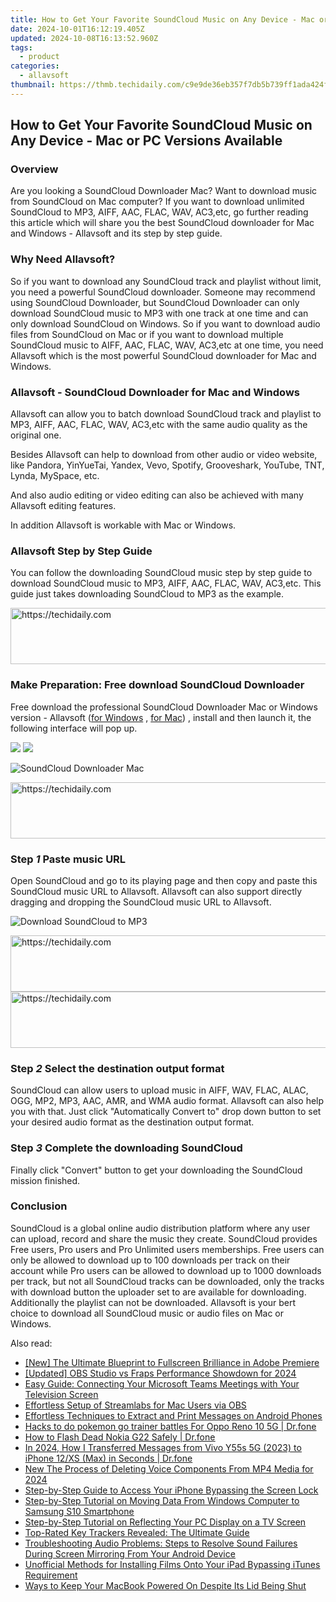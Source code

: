 ```yaml
---
title: How to Get Your Favorite SoundCloud Music on Any Device - Mac or PC Versions Available
date: 2024-10-01T16:12:19.405Z
updated: 2024-10-08T16:13:52.960Z
tags:
  - product
categories:
  - allavsoft
thumbnail: https://thmb.techidaily.com/c9e9de36eb357f7db5b739ff1ada424f8276ace6815f6a294b656d072c86df72.jpg
---
```


## How to Get Your Favorite SoundCloud Music on Any Device - Mac or PC Versions Available

### Overview

Are you looking a SoundCloud Downloader Mac? Want to download music from SoundCloud on Mac computer? If you want to download unlimited SoundCloud to MP3, AIFF, AAC, FLAC, WAV, AC3,etc, go further reading this article which will share you the best SoundCloud downloader for Mac and Windows - Allavsoft and its step by step guide.

### Why Need Allavsoft?

So if you want to download any SoundCloud track and playlist without limit, you need a powerful SoundCloud downloader. Someone may recommend using SoundCloud Downloader, but SoundCloud Downloader can only download SoundCloud music to MP3 with one track at one time and can only download SoundCloud on Windows. So if you want to download audio files from SoundCloud on Mac or if you want to download multiple SoundCloud music to AIFF, AAC, FLAC, WAV, AC3,etc at one time, you need Allavsoft which is the most powerful SoundCloud downloader for Mac and Windows.

### Allavsoft - SoundCloud Downloader for Mac and Windows

Allavsoft can allow you to batch download SoundCloud track and playlist to MP3, AIFF, AAC, FLAC, WAV, AC3,etc with the same audio quality as the original one.

Besides Allavsoft can help to download from other audio or video website, like Pandora, YinYueTai, Yandex, Vevo, Spotify, Grooveshark, YouTube, TNT, Lynda, MySpace, etc.

And also audio editing or video editing can also be achieved with many Allavsoft editing features.

In addition Allavsoft is workable with Mac or Windows.

### Allavsoft Step by Step Guide

You can follow the downloading SoundCloud music step by step guide to download SoundCloud music to MP3, AIFF, AAC, FLAC, WAV, AC3,etc. This guide just takes downloading SoundCloud to MP3 as the example.

<!-- affiliate ads begin -->
<a href="https://appsumo.8odi.net/c/5597632/2105863/7443" target="_top" id="2105863">
  <img src="//a.impactradius-go.com/display-ad/7443-2105863" border="0" alt="https://techidaily.com" width="728" height="90"/>
</a>
<img height="0" width="0" src="https://appsumo.8odi.net/i/5597632/2105863/7443" style="position:absolute;visibility:hidden;" border="0" />
<!-- affiliate ads end -->

### Make Preparation: Free download SoundCloud Downloader

Free download the professional SoundCloud Downloader Mac or Windows version - Allavsoft ([for Windows](https://tools.techidaily.com/allavsoft/products/) , [for Mac](https://tools.techidaily.com/allavsoft/products/)) , install and then launch it, the following interface will pop up.

[![](https://www.allavsoft.com/how-to/../images/how-to/free-download-win.jpg)](https://tools.techidaily.com/allavsoft/products/) [![](https://www.allavsoft.com/how-to/../images/how-to/free-download-mac.jpg)](https://tools.techidaily.com/allavsoft/products/)

![SoundCloud Downloader Mac](https://www.allavsoft.com/how-to/../images/allavsoft/screen-shot-600.jpg)

<!-- affiliate ads begin -->
<a href="https://bluettide.pxf.io/c/5597632/2141683/17092" target="_top" id="2141683">
  <img src="//a.impactradius-go.com/display-ad/17092-2141683" border="0" alt="https://techidaily.com" width="728" height="90"/>
</a>
<img height="0" width="0" src="https://bluettide.pxf.io/i/5597632/2141683/17092" style="position:absolute;visibility:hidden;" border="0" />
<!-- affiliate ads end -->

### Step _1_ Paste music URL

Open SoundCloud and go to its playing page and then copy and paste this SoundCloud music URL to Allavsoft. Allavsoft can also support directly dragging and dropping the SoundCloud music URL to Allavsoft.

![Download SoundCloud to MP3](https://www.allavsoft.com/how-to/../images/how-to/audiomack-downloader-to-mp3-wav-flac/download-audiomack-to-mp3.jpg)

<!-- affiliate ads begin -->
<a href="https://appsumo.8odi.net/c/5597632/2044583/7443" target="_top" id="2044583">
  <img src="//a.impactradius-go.com/display-ad/7443-2044583" border="0" alt="https://techidaily.com" width="728" height="90"/>
</a>
<img height="0" width="0" src="https://appsumo.8odi.net/i/5597632/2044583/7443" style="position:absolute;visibility:hidden;" border="0" />
<!-- affiliate ads end -->

<!-- affiliate ads begin -->
<a href="https://appsumo.8odi.net/c/5597632/2118325/7443" target="_top" id="2118325">
  <img src="//a.impactradius-go.com/display-ad/7443-2118325" border="0" alt="https://techidaily.com" width="728" height="90"/>
</a>
<img height="0" width="0" src="https://appsumo.8odi.net/i/5597632/2118325/7443" style="position:absolute;visibility:hidden;" border="0" />
<!-- affiliate ads end -->

### Step _2_ Select the destination output format

SoundCloud can allow users to upload music in AIFF, WAV, FLAC, ALAC, OGG, MP2, MP3, AAC, AMR, and WMA audio format. Allavsoft can also help you with that. Just click "Automatically Convert to" drop down button to set your desired audio format as the destination output format.

### Step _3_ Complete the downloading SoundCloud

Finally click "Convert" button to get your downloading the SoundCloud mission finished.

### Conclusion

SoundCloud is a global online audio distribution platform where any user can upload, record and share the music they create. SoundCloud provides Free users, Pro users and Pro Unlimited users memberships. Free users can only be allowed to download up to 100 downloads per track on their account while Pro users can be allowed to download up to 1000 downloads per track, but not all SoundCloud tracks can be downloaded, only the tracks with download button the uploader set to are available for downloading. Additionally the playlist can not be downloaded. Allavsoft is your bert choice to download all SoundCloud music or audio files on Mac or Windows.

<ins class="adsbygoogle"
     style="display:block"
     data-ad-format="autorelaxed"
     data-ad-client="ca-pub-7571918770474297"
     data-ad-slot="1223367746"></ins>

<ins class="adsbygoogle"
     style="display:block"
     data-ad-client="ca-pub-7571918770474297"
     data-ad-slot="8358498916"
     data-ad-format="auto"
     data-full-width-responsive="true"></ins>

<span class="atpl-alsoreadstyle">Also read:</span>
<div><ul>
<li><a href="https://some-skills.techidaily.com/new-the-ultimate-blueprint-to-fullscreen-brilliance-in-adobe-premiere/"><u>[New] The Ultimate Blueprint to Fullscreen Brilliance in Adobe Premiere</u></a></li>
<li><a href="https://screen-activity-recording.techidaily.com/updated-obs-studio-vs-fraps-performance-showdown-for-2024/"><u>[Updated] OBS Studio vs Fraps Performance Showdown for 2024</u></a></li>
<li><a href="https://win-premium.techidaily.com/easy-guide-connecting-your-microsoft-teams-meetings-with-your-television-screen/"><u>Easy Guide: Connecting Your Microsoft Teams Meetings with Your Television Screen</u></a></li>
<li><a href="https://vp-tips.techidaily.com/effortless-setup-of-streamlabs-for-mac-users-via-obs/"><u>Effortless Setup of Streamlabs for Mac Users via OBS</u></a></li>
<li><a href="https://win-premium.techidaily.com/effortless-techniques-to-extract-and-print-messages-on-android-phones/"><u>Effortless Techniques to Extract and Print Messages on Android Phones</u></a></li>
<li><a href="https://android-pokemon-go.techidaily.com/hacks-to-do-pokemon-go-trainer-battles-for-oppo-reno-10-5g-drfone-by-drfone-virtual-android/"><u>Hacks to do pokemon go trainer battles For Oppo Reno 10 5G | Dr.fone</u></a></li>
<li><a href="https://howto.techidaily.com/how-to-flash-dead-nokia-g22-safely-drfone-by-drfone-fix-android-problems-fix-android-problems/"><u>How to Flash Dead Nokia G22 Safely | Dr.fone</u></a></li>
<li><a href="https://android-transfer.techidaily.com/in-2024-how-i-transferred-messages-from-vivo-y55s-5g-2023-to-iphone-12xs-max-in-seconds-drfone-by-drfone-transfer-from-android-transfer-from-android/"><u>In 2024, How I Transferred Messages from Vivo Y55s 5G (2023) to iPhone 12/XS (Max) in Seconds | Dr.fone</u></a></li>
<li><a href="https://audio-editing.techidaily.com/new-the-process-of-deleting-voice-components-from-mp4-media-for-2024/"><u>New The Process of Deleting Voice Components From MP4 Media for 2024</u></a></li>
<li><a href="https://win-premium.techidaily.com/step-by-step-guide-to-access-your-iphone-bypassing-the-screen-lock/"><u>Step-by-Step Guide to Access Your iPhone Bypassing the Screen Lock</u></a></li>
<li><a href="https://win-premium.techidaily.com/step-by-step-tutorial-on-moving-data-from-windows-computer-to-samsung-s10-smartphone/"><u>Step-by-Step Tutorial on Moving Data From Windows Computer to Samsung S10 Smartphone</u></a></li>
<li><a href="https://win-premium.techidaily.com/step-by-step-tutorial-on-reflecting-your-pc-display-on-a-tv-screen/"><u>Step-by-Step Tutorial on Reflecting Your PC Display on a TV Screen</u></a></li>
<li><a href="https://tech-recovery.techidaily.com/top-rated-key-trackers-revealed-the-ultimate-guide/"><u>Top-Rated Key Trackers Revealed: The Ultimate Guide</u></a></li>
<li><a href="https://win-premium.techidaily.com/troubleshooting-audio-problems-steps-to-resolve-sound-failures-during-screen-mirroring-from-your-android-device/"><u>Troubleshooting Audio Problems: Steps to Resolve Sound Failures During Screen Mirroring From Your Android Device</u></a></li>
<li><a href="https://win-premium.techidaily.com/unofficial-methods-for-installing-films-onto-your-ipad-bypassing-itunes-requirement/"><u>Unofficial Methods for Installing Films Onto Your iPad Bypassing iTunes Requirement</u></a></li>
<li><a href="https://techtrends.techidaily.com/ways-to-keep-your-macbook-powered-on-despite-its-lid-being-shut/"><u>Ways to Keep Your MacBook Powered On Despite Its Lid Being Shut</u></a></li>
</ul></div>

